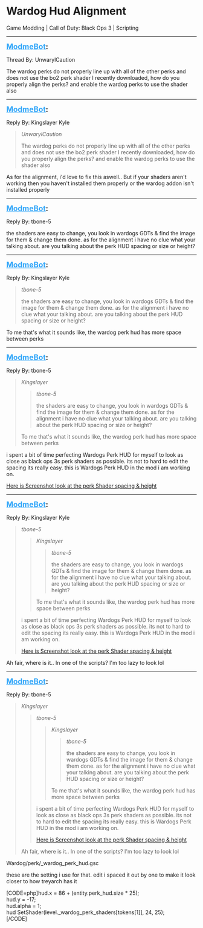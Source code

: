 # Wardog Hud Alignment
Game Modding | Call of Duty: Black Ops 3 | Scripting

---
<strong style="font-size: 1.4em;"><span style="text-decoration: underline;text-decoration-color: #34a7f9;"><span style="color:#34a7f9;">ModmeBot</span></span>:</strong>

<p>Thread By: UnwarylCaution<br /><p style="text-align:left;">The wardog perks do not properly line up with all of the other perks and does not use the bo2 perk shader I recently downloaded, how do you properly align the perks? and enable the wardog perks to use the shader also</p></p>

---
<strong style="font-size: 1.4em;"><span style="text-decoration: underline;text-decoration-color: #34a7f9;"><span style="color:#34a7f9;">ModmeBot</span></span>:</strong>

<p>Reply By: Kingslayer Kyle<br /><blockquote><em>UnwarylCaution</em><p style="text-align:left;">The wardog perks do not properly line up with all of the other perks and does not use the bo2 perk shader I recently downloaded, how do you properly align the perks? and enable the wardog perks to use the shader also</p></blockquote><p style="text-align:left;"></p><p style="text-align:left;">As for the alignment, i&#39;d love to fix this aswell.. But if your shaders aren&#39;t working then you haven&#39;t installed them properly or the wardog addon isn&#39;t installed properly</p></p>

---
<strong style="font-size: 1.4em;"><span style="text-decoration: underline;text-decoration-color: #34a7f9;"><span style="color:#34a7f9;">ModmeBot</span></span>:</strong>

<p>Reply By: tbone-5<br /><p style="text-align:left;">the shaders are easy to change, you look in wardogs GDTs &amp; find the image for them &amp; change them done. as for the alignment i have no clue what your talking about. are you talking about the perk HUD spacing or size or height?</p></p>

---
<strong style="font-size: 1.4em;"><span style="text-decoration: underline;text-decoration-color: #34a7f9;"><span style="color:#34a7f9;">ModmeBot</span></span>:</strong>

<p>Reply By: Kingslayer Kyle<br /><blockquote><em>tbone-5</em><p style="text-align:left;">the shaders are easy to change, you look in wardogs GDTs &amp; find the image for them &amp; change them done. as for the alignment i have no clue what your talking about. are you talking about the perk HUD spacing or size or height?</p></blockquote><p style="text-align:left;"></p><p style="text-align:left;">To me that&#39;s what it sounds like, the wardog perk hud has more space between perks</p></p>

---
<strong style="font-size: 1.4em;"><span style="text-decoration: underline;text-decoration-color: #34a7f9;"><span style="color:#34a7f9;">ModmeBot</span></span>:</strong>

<p>Reply By: tbone-5<br /><blockquote><em>Kingslayer</em><blockquote><em>tbone-5</em><p style="text-align:left;">the shaders are easy to change, you look in wardogs GDTs &amp; find the image for them &amp; change them done. as for the alignment i have no clue what your talking about. are you talking about the perk HUD spacing or size or height?</p></blockquote><p style="text-align:left;"></p><p style="text-align:left;">To me that&#39;s what it sounds like, the wardog perk hud has more space between perks</p></blockquote><p style="text-align:left;">i spent a bit of time perfecting Wardogs Perk HUD for myself to look as close as black ops 3s perk shaders as possible. its not to hard to edit the spacing its really easy. this is Wardogs Perk HUD in the mod i am working on.</p><p style="text-align:left;"><a href="http://imgur.com/O6LDP9X">Here is Screenshot look at the perk Shader spacing &amp; height</a></p></p>

---
<strong style="font-size: 1.4em;"><span style="text-decoration: underline;text-decoration-color: #34a7f9;"><span style="color:#34a7f9;">ModmeBot</span></span>:</strong>

<p>Reply By: Kingslayer Kyle<br /><blockquote><em>tbone-5</em><blockquote><em>Kingslayer</em><blockquote><em>tbone-5</em><p style="text-align:left;">the shaders are easy to change, you look in wardogs GDTs &amp; find the image for them &amp; change them done. as for the alignment i have no clue what your talking about. are you talking about the perk HUD spacing or size or height?</p></blockquote><p style="text-align:left;"></p><p style="text-align:left;">To me that&#39;s what it sounds like, the wardog perk hud has more space between perks</p></blockquote><p style="text-align:left;">i spent a bit of time perfecting Wardogs Perk HUD for myself to look as close as black ops 3s perk shaders as possible. its not to hard to edit the spacing its really easy. this is Wardogs Perk HUD in the mod i am working on.</p><p style="text-align:left;"><a href="http://imgur.com/O6LDP9X">Here is Screenshot look at the perk Shader spacing &amp; height</a></p></blockquote><p style="text-align:left;"></p><p style="text-align:left;">Ah fair, where is it.. In one of the scripts? I&#39;m too lazy to look lol</p></p>

---
<strong style="font-size: 1.4em;"><span style="text-decoration: underline;text-decoration-color: #34a7f9;"><span style="color:#34a7f9;">ModmeBot</span></span>:</strong>

<p>Reply By: tbone-5<br /><blockquote><em>Kingslayer</em><blockquote><em>tbone-5</em><blockquote><em>Kingslayer</em><blockquote><em>tbone-5</em><p style="text-align:left;">the shaders are easy to change, you look in wardogs GDTs &amp; find the image for them &amp; change them done. as for the alignment i have no clue what your talking about. are you talking about the perk HUD spacing or size or height?</p></blockquote><p style="text-align:left;"></p><p style="text-align:left;">To me that&#39;s what it sounds like, the wardog perk hud has more space between perks</p></blockquote><p style="text-align:left;">i spent a bit of time perfecting Wardogs Perk HUD for myself to look as close as black ops 3s perk shaders as possible. its not to hard to edit the spacing its really easy. this is Wardogs Perk HUD in the mod i am working on.</p><p style="text-align:left;"><a href="http://imgur.com/O6LDP9X">Here is Screenshot look at the perk Shader spacing &amp; height</a></p></blockquote><p style="text-align:left;"></p><p style="text-align:left;">Ah fair, where is it.. In one of the scripts? I&#39;m too lazy to look lol</p></blockquote><p style="text-align:left;">Wardog/perk/_wardog_perk_hud.gsc</p><p style="text-align:left;">these are the setting i use for that. edit i spaced it out by one to make it look closer to how treyarch has it</p><p style="text-align:left;"></p><p style="text-align:left;"></p>[CODE=php]hud.x = 86 + (entity.perk_hud.size * 25);<br />hud.y = -17;<br />hud.alpha = 1;<br />hud SetShader(level._wardog_perk_shaders[tokens[1]], 24, 25);<br />[/CODE]</p>

